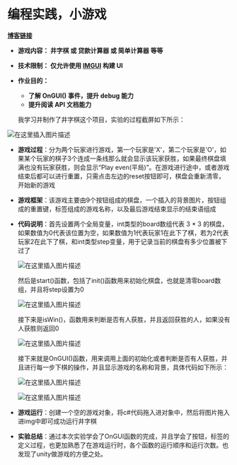 # 编程实践，小游戏
**[博客链接](https://blog.csdn.net/qq_43267773/article/details/108725590)**

- **游戏内容： 井字棋 或 贷款计算器 或 简单计算器 等等**

- **技术限制： 仅允许使用 [IMGUI](https://docs.unity3d.com/Manual/GUIScriptingGuide.html) 构建 UI**

- **作业目的：**

  - **了解 OnGUI() 事件，提升 debug 能力**
  - **提升阅读 API 文档能力**

  我学习并制作了井字棋这个项目，实验的过程截屏如下所示：

![在这里插入图片描述](https://img-blog.csdnimg.cn/20200922102757169.gif#pic_center)

- **游戏过程**：分为两个玩家进行游戏，第一个玩家是'X'，第二个玩家是'O'，如果某个玩家的棋子3个连成一条线那么就会显示该玩家获胜，如果最终棋盘填满也没有玩家获胜，则会显示“Play even(平局)”。在游戏进行途中，或者游戏结束后都可以进行重置，只需点击左边的reset按钮即可，棋盘会重新清零，开始新的游戏

- **游戏框架**：该游戏主要由9个按钮组成的棋盘，一个插入的背景图片，按钮组成的重置键，标签组成的游戏名称，以及最后游戏结束显示的结束语组成

- **代码说明**：首先设置两个全局变量，int类型的board数组代表 3 * 3 的棋盘，如果数值为0代表该位置为空，如果数值为1代表玩家1在此下了棋，若为2代表玩家2在此下了棋，和int类型step变量，用于记录当前的棋盘有多少位置被下过了

  ![在这里插入图片描述](https://img-blog.csdnimg.cn/20200922003729450.png#pic_center)

  然后是start()函数，包括了init()函数用来初始化棋盘，也就是清零board数组，并且将step设置为0

  ![在这里插入图片描述](https://img-blog.csdnimg.cn/20200922003910968.png?x-oss-process=image/watermark,type_ZmFuZ3poZW5naGVpdGk,shadow_10,text_aHR0cHM6Ly9ibG9nLmNzZG4ubmV0L3FxXzQzMjY3Nzcz,size_16,color_FFFFFF,t_70#pic_center)

  接下来是isWin()，函数用来判断是否有人获胜，并且返回获胜的人，如果没有人获胜则返回0

  ![在这里插入图片描述](https://img-blog.csdnimg.cn/20200922004027510.png?x-oss-process=image/watermark,type_ZmFuZ3poZW5naGVpdGk,shadow_10,text_aHR0cHM6Ly9ibG9nLmNzZG4ubmV0L3FxXzQzMjY3Nzcz,size_16,color_FFFFFF,t_70#pic_center)

  接下来就是OnGUI()函数，用来调用上面的初始化或者判断是否有人获胜，并且进行每一步下棋的操作，并且显示游戏的名称和背景，具体代码如下所示：

  ![在这里插入图片描述](https://img-blog.csdnimg.cn/20200922101923866.png?x-oss-process=image/watermark,type_ZmFuZ3poZW5naGVpdGk,shadow_10,text_aHR0cHM6Ly9ibG9nLmNzZG4ubmV0L3FxXzQzMjY3Nzcz,size_16,color_FFFFFF,t_70#pic_center)

  ![在这里插入图片描述](https://img-blog.csdnimg.cn/20200922101951813.png?x-oss-process=image/watermark,type_ZmFuZ3poZW5naGVpdGk,shadow_10,text_aHR0cHM6Ly9ibG9nLmNzZG4ubmV0L3FxXzQzMjY3Nzcz,size_16,color_FFFFFF,t_70#pic_center)

- **游戏运行**：创建一个空的游戏对象，将c#代码拖入进对象中，然后将图片拖入进img中即可成功运行井字棋
- **实验总结**：通过本次实验学会了OnGUI函数的完成，并且学会了按钮，标签的定义过程，也更加熟悉了在游戏运行时，各个函数的运行顺序和运行次数。也发现了unity做游戏的方便之处。
